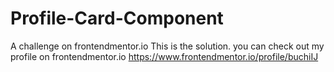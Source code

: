 # Profile-Card-Component
A challenge on frontendmentor.io
This is the solution.
you can check out my profile on
frontendmentor.io
https://www.frontendmentor.io/profile/buchiIJ
